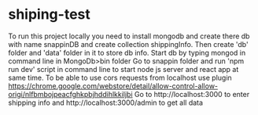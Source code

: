# shiping-test
To run this project locally you need to install mongodb and create there db with name snappinDB and create collection shippingInfo.
Then create 'db' folder and 'data' folder in it to store db info.
Start db by typing mongod in command line in MongoDb>bin folder
Go to snappin folder and run 'npm run dev' script in command line to start node js server and react app at same time.
To be able to use cors requests from localhost use plugin https://chrome.google.com/webstore/detail/allow-control-allow-origi/nlfbmbojpeacfghkpbjhddihlkkiljbi
Go to  http://localhost:3000 to enter shipping info and http://localhost:3000/admin to get all data  
